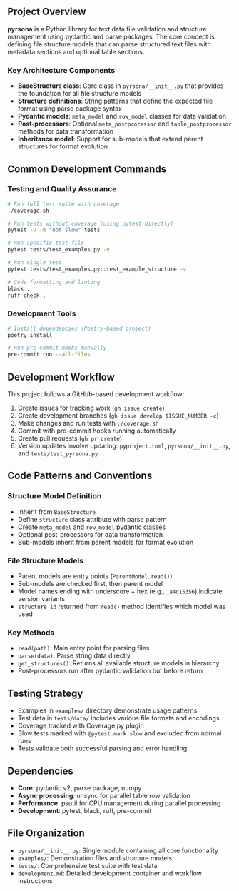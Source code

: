 ## Project Overview

**pyrsona** is a Python library for text data file validation and structure management using pydantic and parse packages. The core concept is defining file structure models that can parse structured text files with metadata sections and optional table sections.

### Key Architecture Components

- **BaseStructure class**: Core class in `pyrsona/__init__.py` that provides the foundation for all file structure models
- **Structure definitions**: String patterns that define the expected file format using parse package syntax
- **Pydantic models**: `meta_model` and `row_model` classes for data validation
- **Post-processors**: Optional `meta_postprocessor` and `table_postprocessor` methods for data transformation
- **Inheritance model**: Support for sub-models that extend parent structures for format evolution

## Common Development Commands

### Testing and Quality Assurance
```bash
# Run full test suite with coverage
./coverage.sh

# Run tests without coverage (using pytest directly)
pytest -v -m "not slow" tests

# Run specific test file
pytest tests/test_examples.py -v

# Run single test
pytest tests/test_examples.py::test_example_structure -v

# Code formatting and linting
black .
ruff check .
```

### Development Tools
```bash
# Install dependencies (Poetry-based project)
poetry install

# Run pre-commit hooks manually
pre-commit run --all-files
```

## Development Workflow

This project follows a GitHub-based development workflow:
1. Create issues for tracking work (`gh issue create`)
2. Create development branches (`gh issue develop $ISSUE_NUMBER -c`)
3. Make changes and run tests with `./coverage.sh`
4. Commit with pre-commit hooks running automatically
5. Create pull requests (`gh pr create`)
6. Version updates involve updating: `pyproject.toml`, `pyrsona/__init__.py`, and `tests/test_pyrsona.py`

## Code Patterns and Conventions

### Structure Model Definition
- Inherit from `BaseStructure` 
- Define `structure` class attribute with parse pattern
- Create `meta_model` and `row_model` pydantic classes
- Optional post-processors for data transformation
- Sub-models inherit from parent models for format evolution

### File Structure Models
- Parent models are entry points (`ParentModel.read()`)
- Sub-models are checked first, then parent model
- Model names ending with underscore + hex (e.g., `_a4c15356`) indicate version variants
- `structure_id` returned from `read()` method identifies which model was used

### Key Methods
- `read(path)`: Main entry point for parsing files
- `parse(data)`: Parse string data directly
- `get_structures()`: Returns all available structure models in hierarchy
- Post-processors run after pydantic validation but before return

## Testing Strategy

- Examples in `examples/` directory demonstrate usage patterns
- Test data in `tests/data/` includes various file formats and encodings
- Coverage tracked with Coverage.py plugin
- Slow tests marked with `@pytest.mark.slow` and excluded from normal runs
- Tests validate both successful parsing and error handling

## Dependencies

- **Core**: pydantic v2, parse package, numpy
- **Async processing**: unsync for parallel table row validation
- **Performance**: psutil for CPU management during parallel processing
- **Development**: pytest, black, ruff, pre-commit

## File Organization

- `pyrsona/__init__.py`: Single module containing all core functionality
- `examples/`: Demonstration files and structure models
- `tests/`: Comprehensive test suite with test data
- `development.md`: Detailed development container and workflow instructions